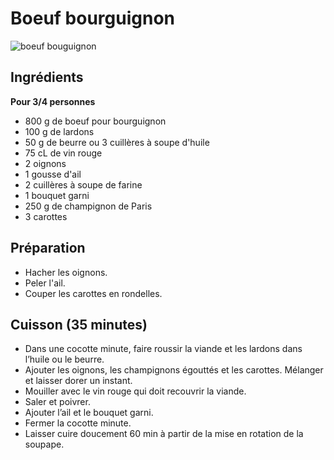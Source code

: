 # Boeuf bourguignon

![boeuf bouguignon](https://assets.afcdn.com/recipe/20131009/56293_w648h414c1cx1872cy2808.jpg)

## Ingrédients

**Pour 3/4 personnes**


- 800 g de boeuf pour bourguignon
- 100 g de lardons
- 50 g de beurre ou 3 cuillères à soupe d'huile
- 75 cL de vin rouge
- 2 oignons
- 1 gousse d'ail
- 2 cuillères à soupe de farine
- 1 bouquet garni
- 250 g de champignon de Paris
- 3 carottes

## Préparation 

- Hacher les oignons.
- Peler l'ail.
- Couper les carottes en rondelles.

## Cuisson (35 minutes)

- Dans une cocotte minute, faire roussir la viande et les lardons dans l’huile ou le beurre.
- Ajouter les oignons, les champignons égouttés et les carottes. Mélanger et laisser dorer un instant.
- Mouiller avec le vin rouge qui doit recouvrir la viande.
- Saler et poivrer.
- Ajouter l’ail et le bouquet garni.
- Fermer la cocotte minute.
- Laisser cuire doucement 60 min à partir de la mise en rotation de la soupape.
